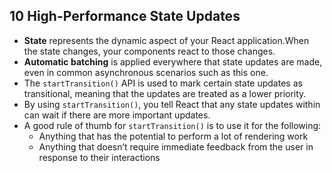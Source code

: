 ## 10 High-Performance State Updates
- **State** represents the dynamic aspect of your React application.When the state changes, your components react to those changes.
- **Automatic batching** is applied everywhere that state updates are made, even in common asynchronous scenarios such as this one.
- The `startTransition()` API is used to mark certain state updates as transitional, meaning that the updates are treated as a lower priority.
- By using `startTransition()`, you tell React that any state updates within can wait if there are more important updates.
- A good rule of thumb for `startTransition()` is to use it for the following:
	- Anything that has the potential to perform a lot of rendering work
	- Anything that doesn’t require immediate feedback from the user in response to their interactions